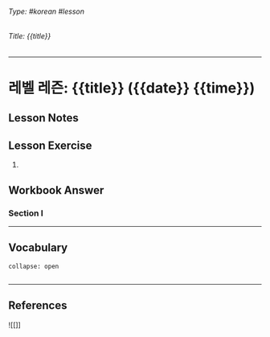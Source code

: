 ###### Type: #korean #lesson
###### Title: {{title}}
---
# 레벨 레즌: {{title}} ({{date}} {{time}})
## Lesson Notes


## Lesson Exercise
1. 

## Workbook Answer
### Section I 

---
## Vocabulary
```ad-vocabulary
collapse: open


```
---
## References
![[]]